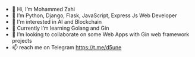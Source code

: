 - 👋 Hi, I’m Mohammed Zahi
- 🐍 I’m Python, Django, Flask, JavaScript, Express Js Web Developer
- 👀 I'm interested in AI and Blockchain
- 🌱 Currently I’m learning Golang and Gin
- 💞️ I’m looking to collaborate on some Web Apps with Gin web framework projects
- 📫 reach me on Telegram https://t.me/d5une

<!---
mhammadzahi/mhammadzahi is a ✨ special ✨ repository because its `README.md` (this file) appears on your GitHub profile.
You can click the Preview link to take a look at your changes.
--->
